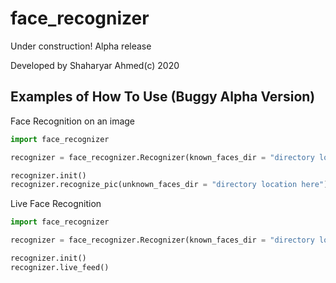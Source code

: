 # face_recognizer

Under construction! Alpha release

Developed by Shaharyar Ahmed(c) 2020

## Examples of How To Use (Buggy Alpha Version)

Face Recognition on an image

```python
import face_recognizer

recognizer = face_recognizer.Recognizer(known_faces_dir = "directory location here", tolerance = 0.6, frame_thickness = 3, font_thickness = 2, model = "hog or cnn or sift")

recognizer.init()
recognizer.recognize_pic(unknown_faces_dir = "directory location here")
```

Live Face Recognition
```python
import face_recognizer

recognizer = face_recognizer.Recognizer(known_faces_dir = "directory location here", tolerance = 0.6, frame_thickness = 3, font_thickness = 2, model = "hog or cnn or sift")

recognizer.init()
recognizer.live_feed()
```
